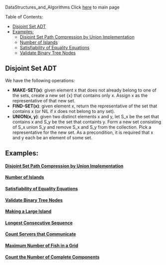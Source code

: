 DataStructures_and_Algorithms
Click [here](../README.md) to main page

Table of Contents:
- [Disjoint Set ADT](#disjoint-set-adt)
- [Examples:](#examples)
    - [Disjoint Set Path Compression by Union Implementation](#disjoint-set-path-compression-by-union-implementation)
    - [Number of Islands](#number-of-islands)
    - [Satisfiability of Equality Equations](#satisfiability-of-equality-equations)
    - [Validate Binary Tree Nodes](#validate-binary-tree-nodes)

## Disjoint Set ADT
We have the following operations:
- **MAKE-SET(x)**: given element x that does not already belong to one of the sets, create a new set {x} that contains only x. Assign x as the representative of that new set.
- **FIND-SET(x)**: given element x, return the representative of the set that contains x (or NIL if x does not belong to any set).
- **UNION(x, y)**: given two distinct elements x and y, let S_x be the set that contains x and S_y be the set that containts y. Form a new set consisting of S_x union S_y and remove S_x and S_y from the collection. Pick a representative for the new set. As a precondition, it is required that x and y each be an element of some set.


## Examples:
#### [Disjoint Set Path Compression by Union Implementation](./implementation/description.md)
#### [Number of Islands](number_of_islands/description.md)
#### [Satisfiability of Equality Equations](./satisfiability_of_equality_equations/description.md)
#### [Validate Binary Tree Nodes](./validate_binary_tree_nodes/description.md)
#### [Making a Large Island](./making_a_large_island/description.md)
#### [Longest Consecutive Sequence](./longest_consecutive_sequence/description.md)
#### [Count Servers that Communicate](./count_servers_that_communicate/description.md)
#### [Maximum Number of Fish in a Grid](./maximum_number_of_fish_in_a_grid/description.md)
#### [Count the Number of Complete Components](./count_the_number_of_complete_components/description.md)